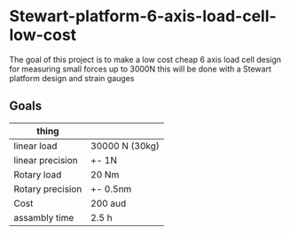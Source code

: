 # Stewart-platform-6-axis-load-cell-low-cost

 The goal of this project is to make a low cost cheap 6 axis load cell design for measuring small forces up to 3000N this will be done with a Stewart platform design and strain gauges

## **Goals**

| thing            |                |
| ---------------- | -------------- |
| linear load      | 30000 N (30kg) |
| linear precision | +- 1N          |
| Rotary load      | 20 Nm          |
| Rotary precision | +- 0.5nm       |
| Cost             | 200 aud        |
| assambly time    | 2.5 h          |
